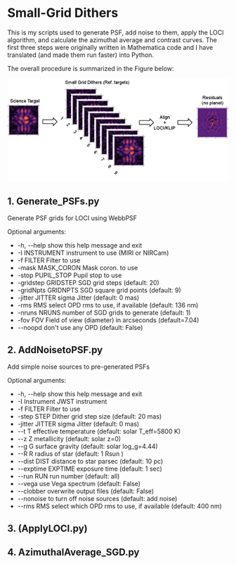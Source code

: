 # Small-Grid Dithers

This is my scripts used to generate PSF, add noise to them, apply the LOCI
algorithm, and calculate the azimuthal average and contrast curves.  The first
three steps were originally written in Mathematica code and I have translated
(and made them run faster) into Python.

The overall procedure is summarized in the Figure below:

![alt text](https://github.com/Skyhawk172/SmallGridDithers/blob/master/SGDcartoon.png "SGD cartoon")


## 1. Generate_PSFs.py

Generate PSF grids for LOCI using WebbPSF

Optional arguments:
*  -h, --help          show this help message and exit
*  -I INSTRUMENT       instrument to use (MIRI or NIRCam)
*  -f FILTER           Filter to use
*  -mask MASK_CORON    Mask coron. to use
*  -stop PUPIL_STOP    Pupil stop to use
*  -gridstep GRIDSTEP  SGD grid steps (default: 20)
*  -gridNpts GRIDNPTS  SGD square grid points (default: 9)
*  -jitter JITTER      sigma Jitter (default: 0 mas)
*  -rms RMS            select OPD rms to use, if available (default: 136 nm)
*  -nruns NRUNS        number of SGD grids to generate (default: 1)
*  -fov FOV            Field of view (diameter) in arcseconds (default=7.04)
*  --noopd             don't use any OPD (default: False)



## 2. AddNoisetoPSF.py

Add simple noise sources to pre-generated PSFs

Optional arguments:
*  -h, --help         show this help message and exit
*  -I Instrument      JWST instrument
*  -f FILTER          Filter to use
*  -step STEP         Dither grid step size (default: 20 mas)
*  -jitter JITTER     sigma Jitter (default: 0 mas)
*  --t T              effective temperature (default: solar T_eff=5800 K)
*  --z Z              metallicity (default: solar z=0)
*  --g G              surface gravity (default: solar log_g=4.44)
*  --R R              radius of star (default: 1 Rsun )
*  --dist DIST        distance to star parsec (default: 10 pc)
*  --exptime EXPTIME  exposure time (default: 1 sec)
*  --run RUN          run number (default: all)
*  --vega             use Vega spectrum (default: False)
*  --clobber          overwrite output files (default: False)
*  --nonoise          to turn off noise sources (default: add noise)
*  --rms RMS          select which OPD rms to use, if available (default: 400 nm)


## 3. (ApplyLOCI.py)


## 4. AzimuthalAverage_SGD.py


